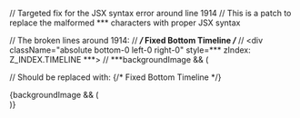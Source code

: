 // Targeted fix for the JSX syntax error around line 1914
// This is a patch to replace the malformed *** characters with proper JSX syntax

// The broken lines around 1914:
// ***/* Fixed Bottom Timeline */***
// <div className="absolute bottom-0 left-0 right-0" style=*** zIndex: Z_INDEX.TIMELINE ***>
// ***backgroundImage && (

// Should be replaced with:
{/* Fixed Bottom Timeline */}
<div className="absolute bottom-0 left-0 right-0" style={{ zIndex: Z_INDEX.TIMELINE }}>
  {backgroundImage && (
    <div className="bg-slate-800/95 backdrop-blur-sm shadow-lg">
      <HorizontalTimeline
        uniqueSortedSteps={uniqueSortedSteps}
        currentStep={currentStep}
        onStepSelect={handleTimelineDotClick}
        isEditing={isEditing}
        timelineEvents={timelineEvents}
        hotspots={hotspots}
      />
    </div>
  )}
</div>
